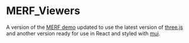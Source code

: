 # MERF_Viewers
A version of the <a href="https://creiser.github.io/merf/#demos">MERF demo</a> updated to use the latest version of <a href="https://threejs.org/">three.js</a> and another version ready for use in React and styled with <a href="https://mui.com/">mui</a>.
